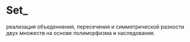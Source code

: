# Set_
реализация объеденнения, пересечения и симметрической разности двух множеств на основе полиморфизма и  наследования. 
